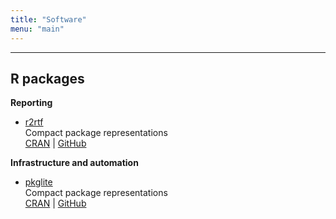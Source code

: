 ```yaml
---
title: "Software"
menu: "main"
---
```


<hr>

## R packages

**Reporting**

- [r2rtf](https://merck.github.io/r2rtf/) <br> Compact package representations <br> [CRAN](https://cran.r-project.org/package=r2rtf) | [GitHub](https://github.com/Merck/r2rtf)

**Infrastructure and automation**

- [pkglite](https://merck.github.io/pkglite/) <br> Compact package representations <br> [CRAN](https://cran.r-project.org/package=pkglite) | [GitHub](https://github.com/Merck/pkglite)

